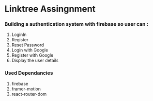 # Linktree Assingnment

### Building a authentication system with firebase so user can :
  1. LoginIn
  2. Register
  3. Reset Password
  4. Login with Google
  5. Register with Google
  4. Display the user details

### Used Dependancies

  1. firebase 
  2. framer-motion
  3. react-router-dom
  

